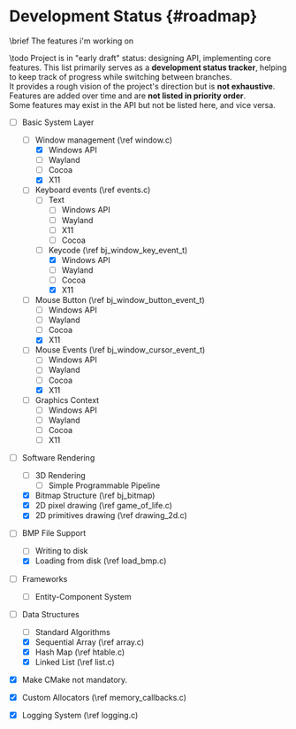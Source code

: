 # Development Status {#roadmap}

\brief The features i'm working on

\todo Project is in "early draft" status: designing API, implementing core features.
This list primarily serves as a **development status tracker**, helping to keep track of progress while switching between branches.  
It provides a rough vision of the project's direction but is **not exhaustive**.  
Features are added over time and are **not listed in priority order**.  
Some features may exist in the API but not be listed here, and vice versa.  
- [ ] Basic System Layer
  - [ ] Window management (\ref window.c)
    - [X] Windows API
    - [ ] Wayland
    - [ ] Cocoa
    - [X] X11
  - [ ] Keyboard events (\ref events.c)
    - [ ] Text
      - [ ] Windows API
      - [ ] Wayland
      - [ ] X11
      - [ ] Cocoa
    - [ ] Keycode (\ref bj_window_key_event_t)
      - [X] Windows API
      - [ ] Wayland
      - [ ] Cocoa
      - [X] X11
  - [ ] Mouse Button (\ref bj_window_button_event_t)
    - [ ] Windows API
    - [ ] Wayland
    - [ ] Cocoa
    - [X] X11
  - [ ] Mouse Events (\ref bj_window_cursor_event_t)
    - [ ] Windows API
    - [ ] Wayland
    - [ ] Cocoa
    - [X] X11
  - [ ] Graphics Context
    - [ ] Windows API
    - [ ] Wayland
    - [ ] Cocoa
    - [ ] X11
- [ ] Software Rendering
  - [ ] 3D Rendering
    - [ ] Simple Programmable Pipeline
  - [X] Bitmap Structure (\ref bj_bitmap)
  - [X] 2D pixel drawing (\ref game_of_life.c)
  - [X] 2D primitives drawing (\ref drawing_2d.c)
- [ ] BMP File Support
  - [ ] Writing to disk
  - [X] Loading from disk (\ref load_bmp.c)
- [ ] Frameworks
  - [ ] Entity-Component System
- [ ] Data Structures
  - [ ] Standard Algorithms
  - [X] Sequential Array (\ref array.c)
  - [X] Hash Map (\ref htable.c)
  - [X] Linked List (\ref list.c)
- [X] Make CMake not mandatory.
- [X] Custom Allocators (\ref memory_callbacks.c)
- [X] Logging System (\ref logging.c)



